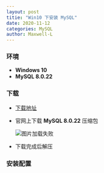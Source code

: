 ```yaml
---
layout: post
titie: "Win10 下安装 MySQL"
date: 2020-11-12
categories: MySQL
author: Maxwell-L
---
```


### **环境**
* **Windows 10**
* **MySQL 8.0.22**

### **下载**
* [下载地址](https://dev.mysql.com/downloads/mysql/)

* 官网上下载 **MySQL 8.0.22** 压缩包

    ![图片加载失败](https://maxwell-blog.cn/image/installmysql1.png)

* 下载完成后解压

### **安装配置**